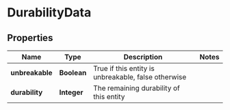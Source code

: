 
# DurabilityData

## Properties
Name | Type | Description | Notes
------------ | ------------- | ------------- | -------------
**unbreakable** | **Boolean** | True if this entity is unbreakable, false otherwise | 
**durability** | **Integer** | The remaining durability of this entity | 



